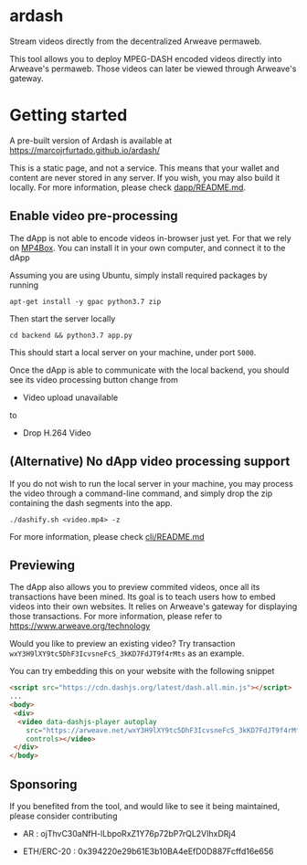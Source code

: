 # ardash

Stream videos directly from the decentralized Arweave permaweb.

This tool allows you to deploy MPEG-DASH encoded videos directly into Arweave's permaweb. Those videos can later be viewed through Arweave's gateway.

# Getting started

A pre-built version of Ardash is available at https://marcojrfurtado.github.io/ardash/

This is a static page, and not a service. This means that your wallet and content are never stored in any server. If you wish, you may also build it locally. For more information, please check [dapp/README.md](dapp/README.md).

## Enable video pre-processing

The dApp is not able to encode videos in-browser just yet. For that we rely on [MP4Box](https://github.com/gpac/gpac/wiki/MP4Box). You can install it in your own computer, and connect it to the dApp

Assuming you are using Ubuntu, simply install required packages by running

```
apt-get install -y gpac python3.7 zip
```

Then start the server locally

```
cd backend && python3.7 app.py
```

This should start a local server on your machine, under port `5000`. 

Once the dApp is able to communicate with the local backend, you should see its video processing button change from

* Video upload unavailable

to

* Drop H.264 Video

## (Alternative) No dApp video processing support

If you do not wish to run the local server in your machine, you may process the video through a command-line command, and simply drop the zip containing the dash segments into the app.

```
./dashify.sh <video.mp4> -z
```

For more information, please check [cli/README.md](cli/README.md)

## Previewing 

The dApp also allows you to preview commited videos, once all its transactions have been mined. Its goal is to teach users how to embed videos into their own websites. It relies on Arweave's gateway for displaying those transactions. For more information, please refer to  https://www.arweave.org/technology

Would you like to preview an existing video? Try transaction `wxY3H9lXY9tc5DhF3IcvsneFcS_3kKD7FdJT9f4rMts` as an example.

You can try embedding this on your website with the following snippet

```html
<script src="https://cdn.dashjs.org/latest/dash.all.min.js"></script>
...
<body>
 <div>
  <video data-dashjs-player autoplay
    src="https://arweave.net/wxY3H9lXY9tc5DhF3IcvsneFcS_3kKD7FdJT9f4rMts"
    controls></video>
 </div>
</body>
```


## Sponsoring

If you benefited from the tool, and would like to see it being maintained, please consider contributing

* AR : ojThvC30aNfH-lLbpoRxZ1Y76p72bP7rQL2VIhxDRj4

* ETH/ERC-20 : 0x394220e29b61E3b10BA4eEfD0D887Fcffd16e656